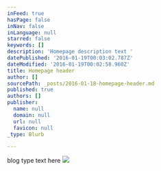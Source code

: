 ```yaml
---
inFeed: true
hasPage: false
inNav: false
inLanguage: null
starred: false
keywords: []
description: 'Homepage description text '
datePublished: '2016-01-19T00:03:02.787Z'
dateModified: '2016-01-19T00:02:58.960Z'
title: Homepage header
author: []
sourcePath: _posts/2016-01-18-homepage-header.md
published: true
authors: []
publisher:
  name: null
  domain: null
  url: null
  favicon: null
_type: Blurb

---
```

blog type text here ![](https://the-grid-user-content.s3-us-west-2.amazonaws.com/ba4cbd1b-aac3-48f0-92cd-72388b016655.jpg)
